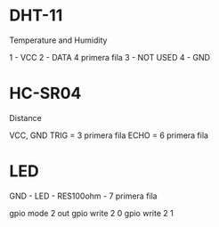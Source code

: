 DHT-11
======
Temperature and Humidity

1 - VCC
2 - DATA 4 primera fila
3 - NOT USED
4 - GND


HC-SR04
=======
Distance

VCC, GND
TRIG = 3 primera fila
ECHO = 6 primera fila

LED
===
GND - LED - RES100ohm - 7 primera fila

gpio mode 2 out
gpio write 2 0
gpio write 2 1
